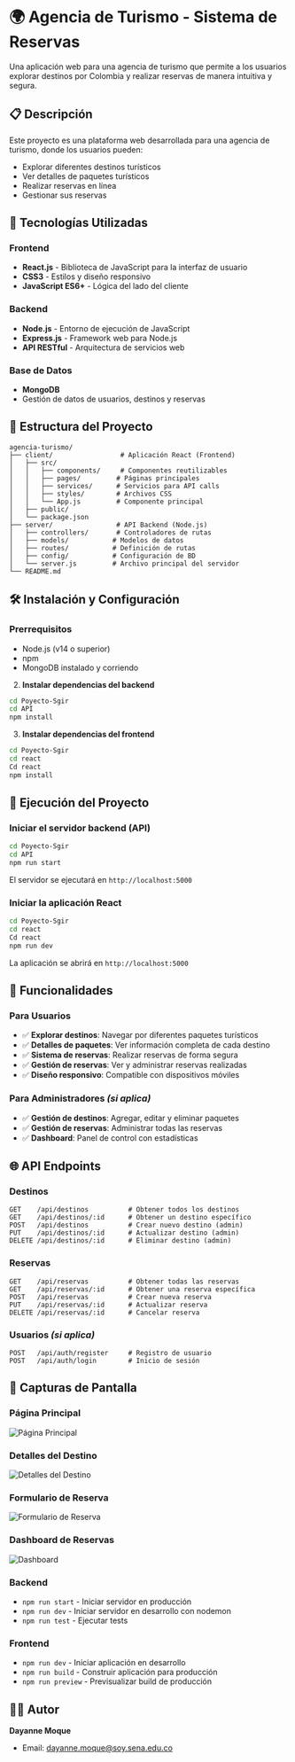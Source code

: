 # 🌍 Agencia de Turismo - Sistema de Reservas

Una aplicación web para una agencia de turismo que permite a los usuarios explorar destinos por Colombia y realizar reservas de manera intuitiva y segura.

## 📋 Descripción

Este proyecto es una plataforma web  desarrollada para una agencia de turismo, donde los usuarios pueden:
- Explorar diferentes destinos turísticos
- Ver detalles de paquetes turísticos
- Realizar reservas en línea
- Gestionar sus reservas

## 🚀 Tecnologías Utilizadas

### Frontend
- **React.js** - Biblioteca de JavaScript para la interfaz de usuario
- **CSS3** - Estilos y diseño responsivo
- **JavaScript ES6+** - Lógica del lado del cliente

### Backend
- **Node.js** - Entorno de ejecución de JavaScript
- **Express.js** - Framework web para Node.js
- **API RESTful** - Arquitectura de servicios web

### Base de Datos
- **MongoDB**
- Gestión de datos de usuarios, destinos y reservas

## 📁 Estructura del Proyecto

```
agencia-turismo/
├── client/                 # Aplicación React (Frontend)
│   ├── src/
│   │   ├── components/     # Componentes reutilizables
│   │   ├── pages/         # Páginas principales
│   │   ├── services/      # Servicios para API calls
│   │   ├── styles/        # Archivos CSS
│   │   └── App.js         # Componente principal
│   ├── public/
│   └── package.json
├── server/                # API Backend (Node.js)
│   ├── controllers/       # Controladores de rutas
│   ├── models/           # Modelos de datos
│   ├── routes/           # Definición de rutas
│   ├── config/           # Configuración de BD
│   └── server.js         # Archivo principal del servidor
└── README.md
```

## 🛠️ Instalación y Configuración

### Prerrequisitos
- Node.js (v14 o superior)
- npm 
- MongoDB instalado y corriendo

2. **Instalar dependencias del backend**
```bash
cd Poyecto-Sgir
cd API
npm install
```

3. **Instalar dependencias del frontend**
```bash
cd Poyecto-Sgir
cd react
Cd react
npm install
```

## 🚀 Ejecución del Proyecto

### Iniciar el servidor backend (API)
```bash
cd Poyecto-Sgir
cd API
npm run start
```
El servidor se ejecutará en `http://localhost:5000`

### Iniciar la aplicación React
```bash
cd Poyecto-Sgir
cd react
Cd react
npm run dev
```
La aplicación se abrirá en `http://localhost:5000`

## 📱 Funcionalidades

### Para Usuarios
- ✅ **Explorar destinos**: Navegar por diferentes paquetes turísticos
- ✅ **Detalles de paquetes**: Ver información completa de cada destino
- ✅ **Sistema de reservas**: Realizar reservas de forma segura
- ✅ **Gestión de reservas**: Ver y administrar reservas realizadas
- ✅ **Diseño responsivo**: Compatible con dispositivos móviles

### Para Administradores *(si aplica)*
- ✅ **Gestión de destinos**: Agregar, editar y eliminar paquetes
- ✅ **Gestión de reservas**: Administrar todas las reservas
- ✅ **Dashboard**: Panel de control con estadísticas

## 🌐 API Endpoints

### Destinos
```
GET    /api/destinos          # Obtener todos los destinos
GET    /api/destinos/:id      # Obtener un destino específico
POST   /api/destinos          # Crear nuevo destino (admin)
PUT    /api/destinos/:id      # Actualizar destino (admin)
DELETE /api/destinos/:id      # Eliminar destino (admin)
```

### Reservas
```
GET    /api/reservas          # Obtener todas las reservas
GET    /api/reservas/:id      # Obtener una reserva específica
POST   /api/reservas          # Crear nueva reserva
PUT    /api/reservas/:id      # Actualizar reserva
DELETE /api/reservas/:id      # Cancelar reserva
```

### Usuarios *(si aplica)*
```
POST   /api/auth/register     # Registro de usuario
POST   /api/auth/login        # Inicio de sesión
```

## 📸 Capturas de Pantalla

### Página Principal
![Página Principal](screenshots/home.png)

### Detalles del Destino
![Detalles del Destino](screenshots/destino-detalle.png)

### Formulario de Reserva
![Formulario de Reserva](screenshots/reserva-form.png)

### Dashboard de Reservas
![Dashboard](screenshots/dashboard.png)

### Backend
- `npm run start` - Iniciar servidor en producción
- `npm run dev` - Iniciar servidor en desarrollo con nodemon
- `npm run test` - Ejecutar tests

### Frontend
- `npm run dev` - Iniciar aplicación en desarrollo
- `npm run build` - Construir aplicación para producción
- `npm run preview` - Previsualizar build de producción



## 👨‍💻 Autor

**Dayanne Moque**
- Email: dayanne.moque@soy.sena.edu.co

